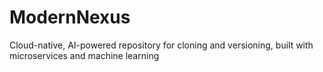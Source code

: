 # ModernNexus
Cloud-native, AI-powered repository for cloning and versioning, built with microservices and machine learning
